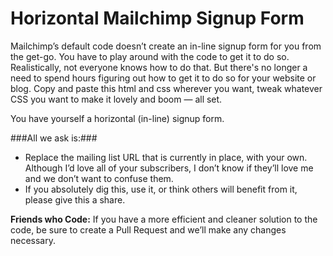 Horizontal Mailchimp Signup Form
============

Mailchimp’s default code doesn’t create an in-line signup form for you from the get-go. You have to play around with the code to get it to do so. Realistically, not everyone knows how to do that. But there's no longer a need to spend hours figuring out how to get it to do so for your website or blog. Copy and paste this html and css wherever you want, tweak whatever CSS you want to make it lovely and boom — all set.

You have yourself a horizontal (in-line) signup form.

###All we ask is:###
- Replace the mailing list URL that is currently in place, with your own. Although I’d love all of your subscribers, I don’t know if they’ll love me and we don’t want to confuse them.
- If you absolutely dig this, use it, or think others will benefit from it, please give this a share.

**Friends who Code:** If you have a more efficient and cleaner solution to the code, be sure to create a Pull Request and we’ll make any changes necessary.
